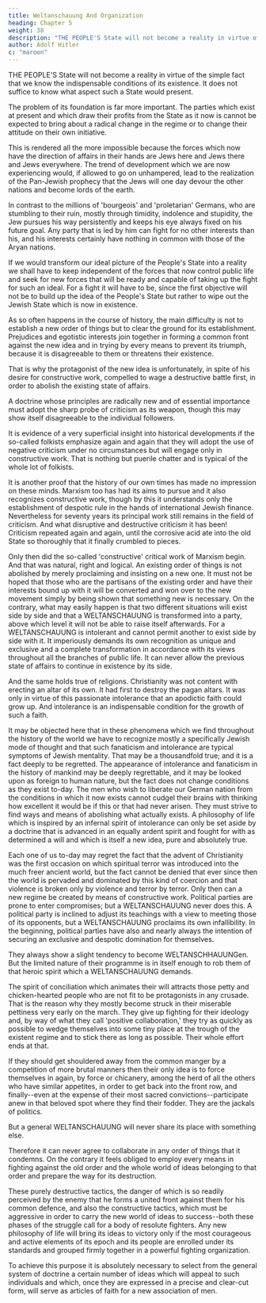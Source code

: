 ```yaml
---
title: Weltanschauung And Organization
heading: Chapter 5
weight: 38
description: "THE PEOPLE'S State will not become a reality in virtue of the simple fact that we know the indispensable conditions of its existence"
author: Adolf Hitler
c: "maroon"
---
```



THE PEOPLE'S State will not become a reality in virtue of the simple fact that we know the indispensable conditions of its existence. It does not suffice to know what aspect such a State would present. 

The problem of its foundation is far more important. The parties which exist at present and which draw their profits from the State as it now is cannot be expected to bring about a radical change in the regime or to change their attitude on their own initiative. 

This is rendered all the more impossible because the forces which now have the direction of affairs in their hands are Jews here and Jews there and Jews everywhere. The trend of development which we are now experiencing would, if allowed to go on unhampered, lead to the realization of the Pan-Jewish prophecy that the Jews will one day devour the other nations and become lords of the earth.

In contrast to the millions of 'bourgeois' and 'proletarian' Germans, who are stumbling to their ruin, mostly through timidity, indolence and stupidity, the Jew pursues his way persistently and keeps his eye always fixed on his future goal. Any party that is led by him can fight for no other interests than his, and his interests certainly have nothing in
common with those of the Aryan nations.

If we would transform our ideal picture of the People's State into a reality we shall have to keep independent of the forces that now control public life and seek for new forces that will be ready and capable of taking up the fight for such an ideal. For a fight it will have to be, since the first objective will not be to build up the idea of the People's State but rather to wipe out the Jewish State which is now in existence. 

As so often happens in the course of history, the main difficulty is not to establish a new order of things but to clear the ground for its establishment. Prejudices and egotistic interests join together in forming a common front against the new idea and in trying by every means to
prevent its triumph, because it is disagreeable to them or threatens their existence.

That is why the protagonist of the new idea is unfortunately, in spite of his desire for constructive work, compelled to wage a destructive battle first, in order to abolish the existing state of affairs. 

A doctrine whose principles are radically new and of essential importance must adopt
the sharp probe of criticism as its weapon, though this may show itself disagreeable to
the individual followers.

It is evidence of a very superficial insight into historical developments if the so-called folkists emphasize again and again that they will adopt the use of negative criticism under no circumstances but will engage only in constructive work. That is nothing but
puerile chatter and is typical of the whole lot of folkists.

It is another proof that the history of our own times has made no impression on these minds. Marxism too has had
its aims to pursue and it also recognizes constructive work, though by this it
understands only the establishment of despotic rule in the hands of international Jewish
finance. Nevertheless for seventy years its principal work still remains in the field of
criticism. And what disruptive and destructive criticism it has been! Criticism repeated
again and again, until the corrosive acid ate into the old State so thoroughly that it
finally crumbled to pieces. 

Only then did the so-called 'constructive' critical work of Marxism begin. And that was natural, right and logical. An existing order of things is not abolished by merely proclaiming and insisting on a new one. It must not be hoped
that those who are the partisans of the existing order and have their interests bound up
with it will be converted and won over to the new movement simply by being shown
that something new is necessary. On the contrary, what may easily happen is that two
different situations will exist side by side and that a WELTANSCHAUUNG is
transformed into a party, above which level it will not be able to raise itself afterwards.
For a WELTANSCHAUUNG is intolerant and cannot permit another to exist side by
side with it. It imperiously demands its own recognition as unique and exclusive and a
complete transformation in accordance with its views throughout all the branches of
public life. It can never allow the previous state of affairs to continue in existence by its
side.

And the same holds true of religions.
Christianity was not content with erecting an altar of its own. It had first to destroy the
pagan altars. It was only in virtue of this passionate intolerance that an apodictic faith
could grow up. And intolerance is an indispensable condition for the growth of such a
faith.

It may be objected here that in these phenomena which we find throughout the history
of the world we have to recognize mostly a specifically Jewish mode of thought and
that such fanaticism and intolerance are typical symptoms of Jewish mentality. That
may be a thousandfold true; and it is a fact deeply to be regretted. The appearance of
intolerance and fanaticism in the history of mankind may be deeply regrettable, and it
may be looked upon as foreign to human nature, but the fact does not change
conditions as they exist to-day. The men who wish to liberate our German nation from
the conditions in which it now exists cannot cudgel their brains with thinking how 
excellent it would be if this or that had never arisen. They must strive to find ways and
means of abolishing what actually exists. A philosophy of life which is inspired by an
infernal spirit of intolerance can only be set aside by a doctrine that is advanced in an
equally ardent spirit and fought for with as determined a will and which is itself a new
idea, pure and absolutely true.

Each one of us to-day may regret the fact that the advent of Christianity was the first
occasion on which spiritual terror was introduced into the much freer ancient world,
but the fact cannot be denied that ever since then the world is pervaded and dominated
by this kind of coercion and that violence is broken only by violence and terror by
terror. Only then can a new regime be created by means of constructive work. Political
parties are prone to enter compromises; but a WELTANSCHAUUNG never does this. A
political party is inclined to adjust its teachings with a view to meeting those of its
opponents, but a WELTANSCHAUUNG proclaims its own infallibility.
In the beginning, political parties have also and nearly always the intention of securing
an exclusive and despotic domination for themselves.

They always show a slight tendency to become WELTANSCHHAUUNGen. But the limited nature of their
programme is in itself enough to rob them of that heroic spirit which a
WELTANSCHAUUNG demands. 

The spirit of conciliation which animates their will attracts those petty and chicken-hearted people who are not fit to be protagonists in any
crusade. That is the reason why they mostly become struck in their miserable pettiness
very early on the march. They give up fighting for their ideology and, by way of what
they call 'positive collaboration,' they try as quickly as possible to wedge themselves
into some tiny place at the trough of the existent regime and to stick there as long as
possible. Their whole effort ends at that. 

If they should get shouldered away from the common manger by a competition of more brutal manners then their only idea is to
force themselves in again, by force or chicanery, among the herd of all the others who
have similar appetites, in order to get back into the front row, and finally--even at the
expense of their most sacred convictions--participate anew in that beloved spot where
they find their fodder. They are the jackals of politics.

But a general WELTANSCHAUUNG will never share its place with something else.

Therefore it can never agree to collaborate in any order of things that it condemns. On the contrary it feels obliged to employ every means in fighting against the old order and the whole world of ideas belonging to that order and prepare the way for its
destruction.

These purely destructive tactics, the danger of which is so readily perceived by the enemy that he forms a united front against them for his common defence, and also the constructive tactics, which must be aggressive in order to carry the new world of ideas
to success--both these phases of the struggle call for a body of resolute fighters. Any
new philosophy of life will bring its ideas to victory only if the most courageous and 
active elements of its epoch and its people are enrolled under its standards and grouped
firmly together in a powerful fighting organization. 

To achieve this purpose it is absolutely necessary to select from the general system of doctrine a certain number of ideas which will appeal to such individuals and which, once they are expressed in a precise and clear-cut form, will serve as articles of faith for a new association of men. 


